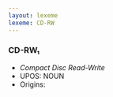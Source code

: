 ```yaml
---
layout: lexeme
lexeme: CD-RW
---
```


###  CD-RW₁

* _Compact Disc Read-Write_
* UPOS:  NOUN
* Origins: 

